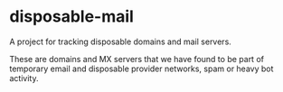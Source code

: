 # disposable-mail
A project for tracking disposable domains and mail servers.

These are domains and MX servers that we have found to be part of temporary email and disposable provider networks, spam or heavy bot activity. 
